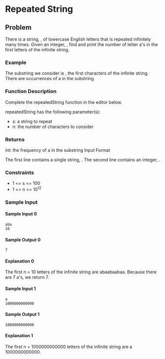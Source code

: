 # Repeated String

## Problem
There is a string, , of lowercase English letters that is repeated infinitely many times. Given an integer, , find and print the number of letter a's in the first  letters of the infinite string.

### Example


The substring we consider is , the first  characters of the infinite string. There are  occurrences of a in the substring.

### Function Description

Complete the repeatedString function in the editor below.

repeatedString has the following parameter(s):

* s: a string to repeat
* n: the number of characters to consider

### Returns

int: the frequency of a in the substring
Input Format

The first line contains a single string, .
The second line contains an integer, .

### Constraints

* 1 <= s <= 100
* 1 <= n <= 10<sup>12</sup>

### Sample Input

#### Sample Input 0 

```
aba
10
```

#### Sample Output 0

```
7
```

#### Explanation 0

The first n = 10 letters of the infinite string are abaabaabaa. Because there are 7 a's, we return 7.


#### Sample Input 1

```
a
1000000000000
```

#### Sample Output 1

```
1000000000000
```

#### Explanation 1

The first n = 1000000000000 letters of the infinite string are a 1000000000000.
